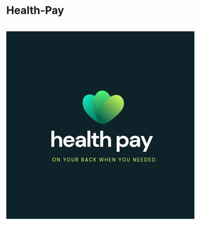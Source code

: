 # Health-Pay

#          <img src="https://github.com/Aahad-1526/Health-Pay/blob/main/WhatsApp%20Image%202023-04-09%20at%2012.58.02.jpg" >

